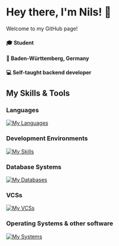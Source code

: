 # Hey there, I'm Nils! 👋
Welcome to my GitHub page!
#### 🎓 Student
#### 📌 Baden-Württemberg, Germany
#### 💻 Self-taught backend developer

## My Skills & Tools
### Languages
[![My Languages](https://skillicons.dev/icons?i=java,py,cs)](https://skillicons.dev)
### Development Environments
[![My Skills](https://skillicons.dev/icons?i=idea,pycharm,vscode,visualstudio,eclipse)](https://skillicons.dev)
### Database Systems
[![My Databases](https://skillicons.dev/icons?i=mongodb,mysql)](https://skillicons.dev)
### VCSs
[![My VCSs](https://skillicons.dev/icons?i=git,github)](https://skillicons.dev)
### Operating Systems & other software
[![My Systems](https://skillicons.dev/icons?i=linux,raspberrypi,bash,docker,nginx,maven,cloudflare)](https://skillicons.dev)
